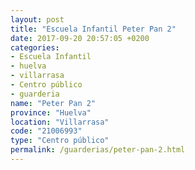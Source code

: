 ```yaml
---
layout: post
title: "Escuela Infantil Peter Pan 2"
date: 2017-09-20 20:57:05 +0200
categories:
- Escuela Infantil
- huelva
- villarrasa
- Centro público
- guarderia
name: "Peter Pan 2"
province: "Huelva"
location: "Villarrasa"
code: "21006993"
type: "Centro público"
permalink: /guarderias/peter-pan-2.html
---
```

